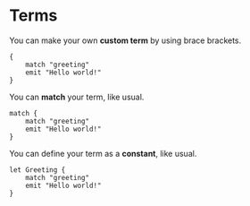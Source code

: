 # Terms

You can make your own **custom term** by using brace brackets.

```
{
    match "greeting"
    emit "Hello world!"
}
```

You can **match** your term, like usual.

```
match {
    match "greeting"
    emit "Hello world!"
}
```

You can define your term as a **constant**, like usual.

```
let Greeting {
    match "greeting"
    emit "Hello world!"
}
```
